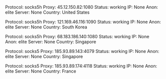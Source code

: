 Protocol: socks5h
Proxy: 45.12.150.82:1080
Status: working
IP: None
Anon: elite
Server: None
Country: United States

Protocol: socks5h
Proxy: 121.169.46.116:1090
Status: working
IP: None
Anon: elite
Server: None
Country: South Korea

Protocol: socks5h
Proxy: 68.183.186.140:1080
Status: working
IP: None
Anon: elite
Server: None
Country: Singapore

Protocol: socks5
Proxy: 185.93.89.143:4079
Status: working
IP: None
Anon: elite
Server: None
Country: Singapore

Protocol: socks5
Proxy: 185.93.89.174:4118
Status: working
IP: None
Anon: elite
Server: None
Country: France

